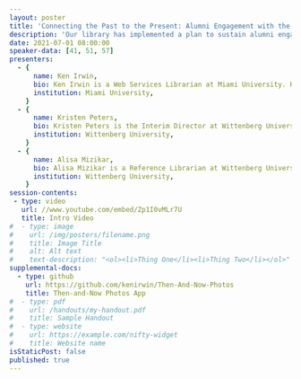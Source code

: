 ```yaml
---
layout: poster
title: 'Connecting the Past to the Present: Alumni Engagement with the Library During Homecoming'
description: 'Our library has implemented a plan to sustain alumni engagement with the library and its resources during Homecoming festivities. In 2019, we developed open-source software to pair yearbook photos with selfies or photos from “today” to create social-media-ready now-and-then images alums could share. We also highlighted special collections related to the 50th anniversary year being celebrated and made old yearbooks available. Paired with some basic hospitality (snacks, shelter from the weather, the big game on a live feed, etc), we highlighted the library’s alumni-oriented resources and deepened our partnership with the Alumni Relations office. We will share some easy things your library can do to bring alumni to the library during Homecoming and similar events, and share resources to support some more involved projects to engage with alums. We will also share the open-source software we developed to create “now-and-then” alumni photos for social media.'
date: 2021-07-01 08:00:00
speaker-data: [41, 51, 57]
presenters:
  - {
      name: Ken Irwin,
      bio: Ken Irwin is a Web Services Librarian at Miami University. He is interested in developing open-source solutions to solve challenging library issues and to make the most of our resources.,
      institution: Miami University,
    }
  - {
      name: Kristen Peters,
      bio: Kristen Peters is the Interim Director at Wittenberg University's library. She is always on the lookout for new ways the library faculty and staff can form new connections that support lifelong learning.,
      institution: Wittenberg University,
    }
  - {
      name: Alisa Mizikar,
      bio: Alisa Mizikar is a Reference Librarian at Wittenberg University. She is interested in building community and making the library a welcoming place for everyone.,
      institution: Wittenberg University,
    }
session-contents:
 - type: video
   url: //www.youtube.com/embed/Zp1I0vMLr7U
   title: Intro Video
#  - type: image
#    url: /img/posters/filename.png
#    title: Image Title
#    alt: Alt text
#    text-description: "<ol><li>Thing One</li><li>Thing Two</li></ol>"
supplemental-docs:
  - type: github
    url: https://github.com/kenirwin/Then-And-Now-Photos
    title: Then-and-Now Photos App
#  - type: pdf
#    url: /handouts/my-handout.pdf
#    title: Sample Handout
#  - type: website
#    url: https://example.com/nifty-widget
#    title: Website name
isStaticPost: false
published: true
---
```

